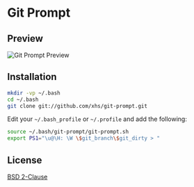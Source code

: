 # Git Prompt

## Preview

![Git Prompt Preview](https://raw.github.com/xhs/git-prompt/master/preview.png)

## Installation

```bash
mkdir -vp ~/.bash
cd ~/.bash
git clone git://github.com/xhs/git-prompt.git
```

Edit your `~/.bash_profile` or `~/.profile` and add the following:

```bash
source ~/.bash/git-prompt/git-prompt.sh
export PS1="\u@\H: \W \$git_branch\$git_dirty > "
```

## License

[BSD 2-Clause](https://opensource.org/licenses/BSD-2-Clause)
